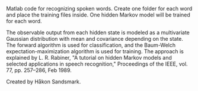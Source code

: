 Matlab code for recognizing spoken words. Create one folder for each word and place the training files inside. One hidden Markov model will be trained for each word.

The observable output from each hidden state is modeled as a multivariate Gaussian distribution with mean and covariance depending on the state. The forward algorithm is used for classification, and the Baum-Welch expectation-maximization algorithm is used for training. The approach is explained by L. R. Rabiner, "A tutorial on hidden Markov models and selected applications in speech recognition," Proceedings of the IEEE, vol. 77, pp. 257–286, Feb 1989.

Created by Håkon Sandsmark.